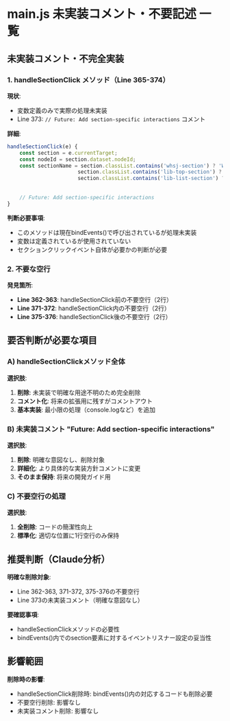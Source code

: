 # main.js 未実装コメント・不要記述 一覧

## 未実装コメント・不完全実装

### 1. handleSectionClick メソッド（Line 365-374）
**現状**: 
- 変数定義のみで実際の処理未実装
- Line 373: `// Future: Add section-specific interactions` コメント

**詳細**:
```js
handleSectionClick(e) {
    const section = e.currentTarget;
    const nodeId = section.dataset.nodeId;
    const sectionName = section.classList.contains('whsj-section') ? 'WHSJ' :
                       section.classList.contains('lib-top-section') ? 'Library Top' :
                       section.classList.contains('lib-list-section') ? 'Library List' : 'Unknown';
    
    
    // Future: Add section-specific interactions
}
```

**判断必要事項**:
- このメソッドは現在bindEvents()で呼び出されているが処理未実装
- 変数は定義されているが使用されていない
- セクションクリックイベント自体が必要かの判断が必要

### 2. 不要な空行

**発見箇所**:
- **Line 362-363**: handleSectionClick前の不要空行（2行）
- **Line 371-372**: handleSectionClick内の不要空行（2行）  
- **Line 375-376**: handleSectionClick後の不要空行（2行）

## 要否判断が必要な項目

### A) handleSectionClickメソッド全体
**選択肢**:
1. **削除**: 未実装で明確な用途不明のため完全削除
2. **コメント化**: 将来の拡張用に残すがコメントアウト
3. **基本実装**: 最小限の処理（console.logなど）を追加

### B) 未実装コメント "Future: Add section-specific interactions"
**選択肢**:
1. **削除**: 明確な意図なし、削除対象
2. **詳細化**: より具体的な実装方針コメントに変更
3. **そのまま保持**: 将来の開発ガイド用

### C) 不要空行の処理
**選択肢**:
1. **全削除**: コードの簡潔性向上
2. **標準化**: 適切な位置に1行空行のみ保持

## 推奨判断（Claude分析）

**明確な削除対象**:
- Line 362-363, 371-372, 375-376の不要空行
- Line 373の未実装コメント（明確な意図なし）

**要確認事項**:
- handleSectionClickメソッドの必要性
- bindEvents()内でのsection要素に対するイベントリスナー設定の妥当性

## 影響範囲

**削除時の影響**:
- handleSectionClick削除時: bindEvents()内の対応するコードも削除必要
- 不要空行削除: 影響なし
- 未実装コメント削除: 影響なし